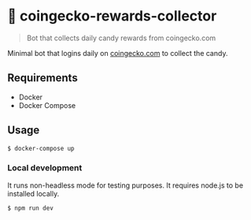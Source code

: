 # :frog: coingecko-rewards-collector
> Bot that collects daily candy rewards from coingecko.com

Minimal bot that logins daily on [coingecko.com](https://coingecko.com/en) to collect the candy.

## Requirements
- Docker
- Docker Compose

## Usage
```shell
$ docker-compose up
```

### Local development
It runs non-headless mode for testing purposes. It requires node.js to be installed locally.

```shell
$ npm run dev
```

